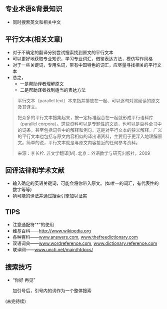 ## 专业术语&背景知识

- 同时搜索英文和相关中文

## 平行文本(相关文章)

- 对于不确定的翻译分别尝试搜索找到原文的平行文本
- 可以更好地获取专业知识，学习专业词汇，借鉴表达方法，模仿写作风格
- 对于一些关键词，专用名词，带有中国特色的词汇，应尽量寻找相关的平行文本
- 总之，
  - 一是帮助译者理解原文
  - 二是帮助译者找到适当的表达方法

> 平行文本（parallel text）本来指并排放在一起、可以逐句对照阅读的原文及其译文。
>
> 把众多的平行文本搜集起来，按一定标准组合在一起就形成平行语料库（parallel corpora）。这些资料可以是专题性的文章，也可以是百科全书中的词条，甚至包括词典中的解释和例句。这是对平行文本的狭义解释。广义的平行文本也包括与原文内容相似的译出语资料，主要用于更深入地理解原文。简单的说，平行文本就是与原文内容接近的任何参考资料。
>
> 来源：李长栓. 非文学翻译[M]. 北京：外语教学与研究出版社，2009

## 回译法律和学术文献

- 输入确定的英语关键词，可能会将你带入原文。(如唯一的词汇，有代表性的数字等等)
- 猜可能的译法并通过搜索引擎加以证实

## TIPS

- 注意通配符"*"的使用
- 维基百科——http://www.wikipedia.org
- 各种百科——www.answers.com, www.thefreedictionary.com
- 双语词典——www.wordreference.com, www.dictionary.reference.com
- 联译网——www.uncti.net/main/htdocs/

## 搜索技巧

- “你好 再见”

  加引号后，引号内的词作为一个整体搜索

(未完待续)
